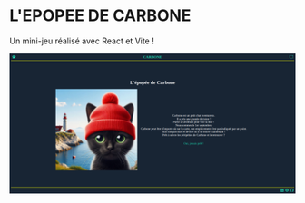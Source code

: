 # L'EPOPEE DE CARBONE

Un mini-jeu réalisé avec React et Vite !

![Présentation du jeu et de ses règles](./public/Readme.png "L'épopée de Carbone")